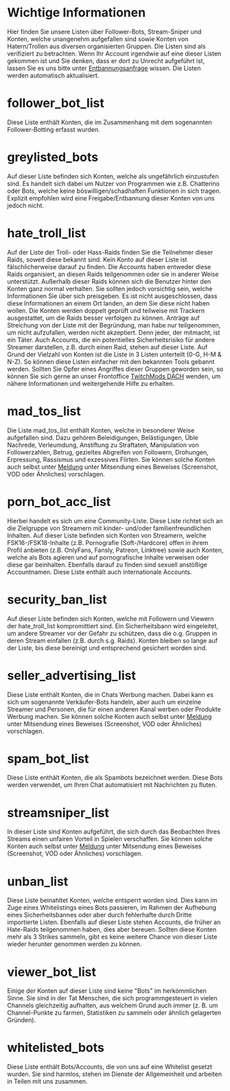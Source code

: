 # Wichtige Informationen
Hier finden Sie unsere Listen über Follower-Bots, Stream-Sniper und Konten, welche unangenehm aufgefallen sind sowie Konten
von Hatern/Trollen aus diversen organisierten Gruppen.
Die Listen sind als verifiziert zu betrachten. Wenn Ihr Account irgendwie auf eine dieser Listen gekommen ist und Sie 
denken, dass er dort zu Unrecht aufgeführt ist, lassen Sie es uns bitte unter [Entbannungsanfrage](mailto:unban@isds.tech) wissen. 
Die Listen werden automatisch aktualisiert. 

# follower_bot_list
Diese Liste enthält Konten, die im Zusammenhang mit dem sogenannten Follower-Botting erfasst wurden.

# greylisted_bots
Auf dieser Liste befinden sich Konten, welche als ungefährlich einzustufen sind. Es handelt sich dabei um Nutzer von Programmen wie z.B. Chatterino oder Bots, welche keine böswilligen/schadhaften Funktionen in sich tragen. Explizit empfohlen wird eine Freigabe/Entbannung dieser Konten von uns jedoch nicht.

# hate_troll_list
Auf der Liste der Troll- oder Hass-Raids finden Sie die Teilnehmer dieser Raids, soweit diese bekannt sind.
Kein Konto auf dieser Liste ist fälschlicherweise darauf zu finden. Die Accounts haben entweder diese Raids organisiert, an diesen Raids teilgenommen
oder sie in anderer Weise unterstützt. Außerhalb dieser Raids können sich die Benutzer hinter den Konten ganz normal verhalten. Sie sollten
jedoch vorsichtig sein, welche Informationen Sie über sich preisgeben. Es ist nicht ausgeschlossen, dass diese Informationen an einem Ort landen,
an dem Sie diese nicht haben wollen. Die Konten werden doppelt geprüft und teilweise mit Trackern ausgestattet, um die Raids besser verfolgen zu können.
Anträge auf Streichung von der Liste mit der Begründung, man habe nur teilgenommen, um nicht aufzufallen, werden nicht akzeptiert. Denn jeder, der mitmacht, ist ein Täter. Auch Accounts, die ein potentielles Sicherheitsrisiko für andere Streamer darstellen, z.B. durch einen Raid, stehen auf dieser Liste.
Auf Grund der Vielzahl von Konten ist die Liste in 3 Listen unterteilt (0-G, H-M & N-Z). So können diese Listen einfacher mit den bekannten Tools gebannt werden.
Sollten Sie Opfer eines Angriffes dieser Gruppen geworden sein, so können Sie sich gerne an unser Frontoffice [TwitchMods DACH](https://discord.gg/e8YgSBeX86) wenden, um nähere Informationen und weitergehende Hilfe zu erhalten.

# mad_tos_list
Die Liste mad_tos_list enthält Konten, welche in besonderer Weise aufgefallen sind. Dazu gehören Beleidigungen, Belästigungen, Üble Nachrede, Verleumdung, Anstiftung zu Straftaten, Manipulation von Followerzahlen, Betrug, gezieltes Abgreifen von Followern, Drohungen, Erpressung, Rassismus und exzessives Flirten. Sie können solche Konten auch selbst unter [Meldung](mailto:github@isds.tech) unter Mitsendung eines Beweises (Screenshot, VOD oder Ähnliches) vorschlagen.

# porn_bot_acc_list
Hierbei handelt es sich um eine Community-Liste. Diese Liste richtet sich an die Zielgruppe von Streamern mit kinder- und/oder familienfreundlichen Inhalten. Auf dieser Liste befinden sich Konten von Streamern, welche FSK16-/FSK18-Inhalte (z.B. Pornografie (Soft-/Hardcore) offen in ihrem Profil anbieten (z.B. OnlyFans, Fansly, Patreon, Linktree) sowie auch Konten, welche als Bots agieren und auf pornografische Inhalte verweisen oder diese gar beinhalten. Ebenfalls darauf zu finden sind sexuell anstößige Accountnamen. Diese Liste enthält auch internationale Accounts.

# security_ban_list
Auf dieser Liste befinden sich Konten, welche mit Followern und Viewern der hate_troll_list kompromittiert sind. Ein Sicherheitsbann wird eingeleitet, um andere Streamer vor der Gefahr zu schützen, dass die o.g. Gruppen in deren Stream einfallen (z.B. durch s.g. Raids). Konten bleiben so lange auf der Liste, bis diese bereinigt und entsprechend gesichert worden sind.

# seller_advertising_list
Diese Liste enthält Konten, die in Chats Werbung machen. Dabei kann es sich um sogenannte Verkäufer-Bots handeln, aber auch um einzelne Streamer
und Personen, die für einen anderen Kanal werben oder Produkte Werbung machen.
Sie können solche Konten auch selbst unter [Meldung](mailto:github@isds.tech) unter Mitsendung eines Beweises (Screenshot, VOD oder Ähnliches) vorschlagen.

# spam_bot_list
Diese Liste enthält Konten, die als Spambots bezeichnet werden. Diese Bots werden verwendet, um Ihren Chat automatisiert mit Nachrichten zu fluten.

# streamsniper_list
In dieser Liste sind Konten aufgeführt, die sich durch das Beobachten Ihres Streams einen unfairen Vorteil in Spielen verschaffen.
Sie können solche Konten auch selbst unter [Meldung](mailto:github@isds.tech) unter Mitsendung eines Beweises (Screenshot, VOD oder Ähnliches) vorschlagen.

# unban_list
Diese Liste beinahltet Konten, welche entsperrt worden sind. Dies kann im Zuge eines Whitelistings eines Bots passieren, im Rahmen der Aufhebung eines Sicherheitsbannes oder aber durch fehlerhafte durch Dritte importierte Listen. Ebenfalls auf dieser Liste stehen Accounts, die früher an Hate-Raids teilgenommen haben, dies aber bereuen. Sollten diese Konten mehr als 3 Strikes sammeln, gibt es keine weitere Chance von dieser Liste wieder herunter genommen werden zu können.

# viewer_bot_list
Einige der Konten auf dieser Liste sind keine "Bots" im herkömmlichen Sinne. Sie sind in der Tat Menschen, die sich programmgesteuert in vielen Channels gleichzeitig aufhalten, aus welchem Grund auch immer (z. B. um Channel-Punkte zu farmen, Statistiken zu sammeln oder ähnlich gelagerten Gründen).

# whitelisted_bots
Diese Liste enthält Bots/Accounts, die von uns auf eine Whitelist gesetzt wurden. Sie sind harmlos, stehen im Dienste der Allgemeinheit und arbeiten in Teilen mit uns zusammen.
